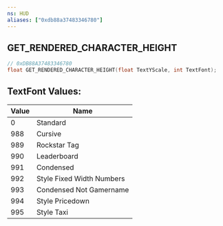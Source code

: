 ```yaml
---
ns: HUD
aliases: ["0xdb88a37483346780"]
---
```

## GET_RENDERED_CHARACTER_HEIGHT

```c
// 0xDB88A37483346780
float GET_RENDERED_CHARACTER_HEIGHT(float TextYScale, int TextFont);
```

## TextFont Values:
| Value | Name |
| --- | --- |
| 0 | Standard |
| 988 | Cursive |
| 989 | Rockstar Tag |
| 990 | Leaderboard |
| 991 | Condensed |
| 992 | Style Fixed Width Numbers |
| 993 | Condensed Not Gamername |
| 994 | Style Pricedown |
| 995 | Style Taxi |

